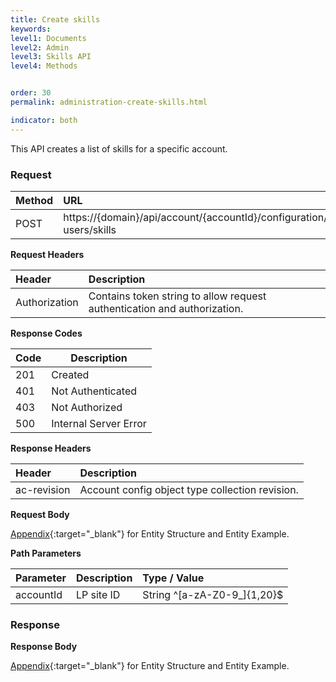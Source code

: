 ```yaml
---
title: Create skills
keywords:
level1: Documents
level2: Admin
level3: Skills API
level4: Methods


order: 30
permalink: administration-create-skills.html

indicator: both
---
```


This API creates a list of skills for a specific account.

### Request

| Method |  URL  |
| :--------  | :----- |
 |POST  |      https://{domain}/api/account/{accountId}/configuration/le-users/skills |

**Request Headers**

 |Header | Description |
 |:----- | :---------- |
 |Authorization | Contains token string to allow request authentication and authorization. |
 
 **Response Codes** 
 
 | Code | Description           |
 |------|-----------------------|
 | 201  | Created               |
 | 401  | Not Authenticated     |
 | 403  | Not Authorized        |
 | 500  | Internal Server Error |
 
 **Response Headers**
 
  |Header  |Description |
 | :-------  | :-----  |
 | ac-revision | Account config object type collection revision. | 
 

**Request Body**

[Appendix](administration-skills-appendix.html){:target="_blank"} for Entity Structure and Entity Example.

**Path Parameters**

| Parameter    |  Description |   Type / Value  |
| :----------   | :------------ | :------------ |
| accountId  |    LP site ID  |  String ^[a-zA-Z0-9_]{1,20}$ |

### Response

**Response Body**

[Appendix](administration-skills-appendix.html){:target="_blank"} for Entity Structure and Entity Example.